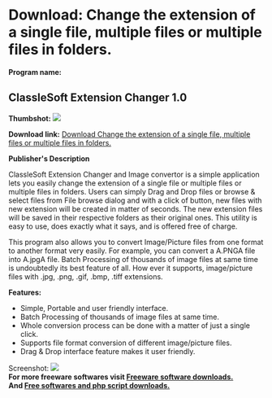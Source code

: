 # Download: Change the extension of a single file, multiple files or multiple files in folders.

**Program name:**

## ClassleSoft Extension Changer 1.0

  
**Thumbshot:** ![](http://www.freewarefiles.com/screenshot/clssftextchngr_md.jpg)   
  
**Download link:** [Download Change the extension of a single file, multiple files or multiple files in folders.](http://freesoftwares.boysofts.com/ClassleSoft-Extension-Changer_program_77056.html)  
  


**Publisher's Description**  
  


ClassleSoft Extension Changer and Image convertor is a simple application lets you easily change the extension of a single file or multiple files or multiple files in folders. Users can simply Drag and Drop files or browse & select files from File browse dialog and with a click of button, new files with new extension will be created in matter of seconds. The new extension files will be saved in their respective folders as their original ones. This utility is easy to use, does exactly what it says, and is offered free of charge. 

This program also allows you to convert Image/Picture files from one format to another format very easily. For example, you can convert a A.PNGA file into A.jpgA file. Batch Processing of thousands of image files at same time is undoubtedly its best feature of all. How ever it supports, image/picture files with .jpg, .png, .gif, .bmp, .tiff extensions.

**Features:**

  * Simple, Portable and user friendly interface. 
  * Batch Processing of thousands of image files at same time. 
  * Whole conversion process can be done with a matter of just a single click. 
  * Supports file format conversion of different image/picture files. 
  * Drag & Drop interface feature makes it user friendly. 

  
  
Screenshot: ![](http://www.freewarefiles.com/screenshot/clssftextchngr.jpg)   
**For more freeware softwares visit [Freeware software downloads.](http://freesoftwares.boysofts.com/)**   
**And [Free softwares and php script downloads.](http://www.boysofts.com/)**

